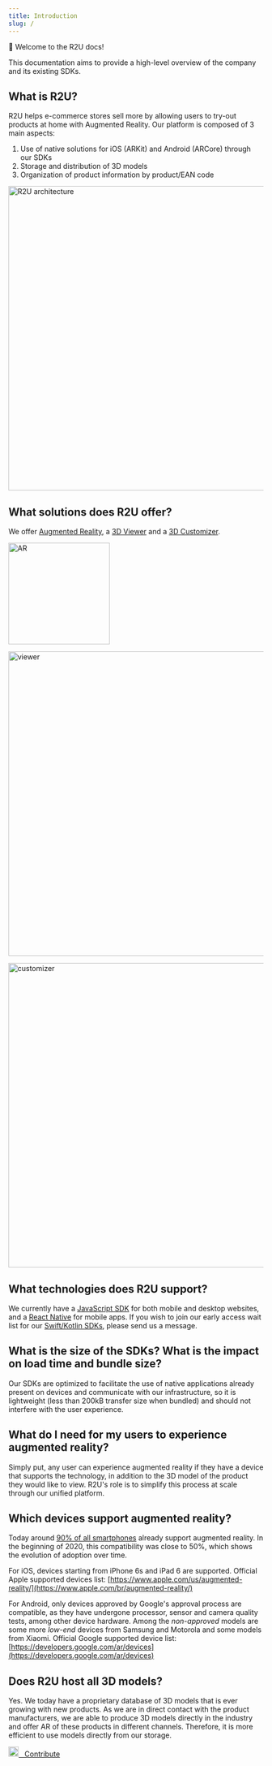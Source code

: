 ```yaml
---
title: Introduction
slug: /
---
```


👋    Welcome to the R2U docs!

This documentation aims to provide a high-level overview of the company and its existing SDKs.

## What is R2U?

R2U helps e-commerce stores sell more by allowing users to try-out products at home with Augmented Reality. Our platform is composed of 3 main aspects:

1. Use of native solutions for iOS (ARKit) and Android (ARCore) through our SDKs
2. Storage and distribution of 3D models
3. Organization of product information by product/EAN code

<img src="https://sdk.r2u.io/documentation/r2u-architecture.png" title="R2U architecture"  width="600"/>

## What solutions does R2U offer?

We offer [Augmented Reality](/javascript/augmented-reality), a [3D Viewer](/javascript/viewer) and a [3D Customizer](/javascript/customizer).


<div>
  <p float="left">
    <img src="https://sdk.r2u.io/documentation/product-ar.gif" title="AR" width="200"/>
  </p>
</div>
<div>
  <p float="left">
    <img src="https://sdk.r2u.io/documentation/product-3d-desktop.gif" title="viewer" width="600"/>
  </p>
</div>
<div>
  <p float="left">
    <img src="https://sdk.r2u.io/documentation/customizer.gif" title="customizer" width="600"/>
  </p>
</div>

## What technologies does R2U support?

We currently have a [JavaScript SDK](/javascript/quickstart) for both mobile and desktop websites, and  a [React Native](/react-native/quickstart) for mobile apps. If you wish to join our early access wait list for our [Swift/Kotlin SDKs](swift-kotlin/quickstart), please send us a message.

## What is the size of the SDKs? What is the impact on load time and bundle size?

Our SDKs are optimized to facilitate the use of native applications already present on devices and communicate with our infrastructure, so it is lightweight (less than 200kB transfer size when bundled) and should not interfere with the user experience.

## What do I need for my users to experience augmented reality?

Simply put, any user can experience augmented reality if they have a device that supports the technology, in addition to the 3D model of the product they would like to view. R2U's role is to simplify this process at scale through our unified platform.

## Which devices support augmented reality?

Today around [90% of all smartphones](https://arinsider.co/2021/07/12/are-90-of-smartphones-ar-ready/) already support augmented reality. In the beginning of 2020, this compatibility was close to 50%, which shows the evolution of adoption over time.

For iOS, devices starting from iPhone 6s and iPad 6 are supported. Official Apple supported devices list: [https://www.apple.com/us/augmented-reality/](https://www.apple.com/br/augmented-reality/)

For Android, only devices approved by Google's approval process are compatible, as they have undergone processor, sensor and camera quality tests, among other device hardware. Among the *non-approved* models are some more *low-end* devices from Samsung and Motorola and some models from Xiaomi. Official Google supported device list: [https://developers.google.com/ar/devices](https://developers.google.com/ar/devices)

## Does R2U host all 3D models?

Yes. We today have a proprietary database of 3D models that is ever growing with new products. As we are in direct contact with the product manufacturers, we are able to produce 3D models directly in the industry and offer AR of these products in different channels. Therefore, it is more efficient to use models directly from our storage.


<a href="https://github.com/r2u-io/documentation">
  <img src="https://sdk.r2u.io/documentation/github.png" width="20"/> &nbsp;
  Contribute
</a>